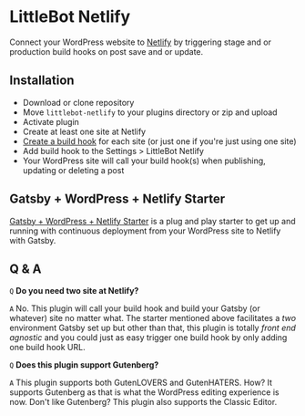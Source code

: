 # LittleBot Netlify

Connect your WordPress website to [Netlify](https://www.netlify.com/) by triggering stage and or production build hooks on post save and or update.

## Installation

* Download or clone repository
* Move `littlebot-netlify` to your plugins directory or zip and upload
* Activate plugin
* Create at least one site at Netlify
* [Create a build hook](https://www.netlify.com/docs/webhooks/) for each site (or just one if you're just using one site)
* Add build hook to the Settings > LittleBot Netlify
* Your WordPress site will call your build hook(s) when publishing, updating or deleting a post

## Gatsby + WordPress + Netlify Starter

[Gatsby + WordPress + Netlify Starter](https://github.com/justinwhall/gatsby-wordpress-netlify-starter) is a plug and play starter to get up and running with continuous deployment from your WordPress site to Netlify with Gatsby.

## Q & A

`Q` **Do you need two site at Netlify?**

`A` No. This plugin will call your build hook and build your Gatsby (or whatever) site no matter what. The starter mentioned above facilitates a _two_ environment Gatsby set up but other than that, this plugin is totally _front end agnostic_ and you could just as easy trigger one build hook by only adding one build hook URL.

`Q` **Does this plugin support Gutenberg?**

`A` This plugin supports both GutenLOVERS and GutenHATERS. How? It supports Gutenberg as that is what the WordPress editing experience is now. Don't like Gutenberg? This plugin also supports the Classic Editor.